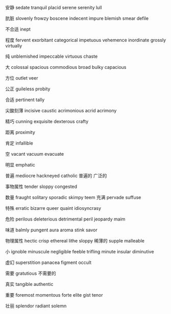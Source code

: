 安静
sedate
tranquil
placid
serene
serenity
lull

肮脏
slovenly
frowzy
boscene
indecent
impure
blemish
smear
defile

不合适
inept

程度
fervent
exorbitant
categorical
impetuous
vehemence
inordinate
grossly
virtually

纯
unblemished
impeccable
virtuous
chaste

大
colossal
spacious
commodious
broad
bulky
capacious

方位
outlet
veer

公正
guileless
probity

合适
pertinent
tally

尖酸刻薄
incisive
caustic
acrimonious
acrid
acrimony

精巧
cunning
exquisite
dexterous
crafty

距离
proximity

肯定
infallible

空
vacant
vacuum
evacuate

明显
emphatic

普遍
mediocre
hackneyed
catholic 普遍的 广泛的

事物属性
tender
sloppy
congested

数量
fraught
solitary
sporadic
skimpy
teem 充满
pervade
suffuse

特殊
erratic
bizarre
queer
quaint
idiosyncrasy

危险
perilous
deleterious
detrimental
peril
jeopardy
maim

味道
balmly
pungent
aura
aroma
stink
savor


物理属性
hectic
crisp
ethereal
lithe
sloppy 稀薄的
supple
malleable

小
ignoble
minuscule
negligible
feeble
trifling
minute
insular
diminutive

虚幻
superstition
panacea
figment
occult

需要
gratutious 不需要的

真实
tangible
authentic

重要
foremost
momentous
forte
elite
gist
tenor

壮丽
splendor
radiant
solemn
